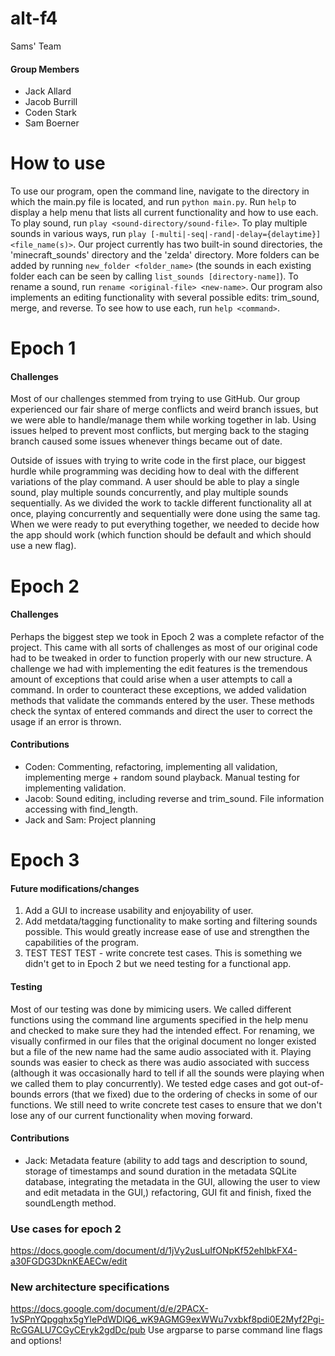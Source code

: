 # alt-f4
Sams' Team

#### Group Members
- Jack Allard
- Jacob Burrill
- Coden Stark
- Sam Boerner

# How to use
To use our program, open the command line, navigate to the directory in which the main.py file is located, and run `python main.py`. Run `help` to display a help menu that lists all current functionality and how to use each. To play sound, run `play <sound-directory/sound-file>`. To play multiple sounds in various ways, run `play [-multi|-seq|-rand|-delay={delaytime}] <file_name(s)>`. Our project currently has two built-in sound directories, the 'minecraft_sounds' directory and the 'zelda' directory. More folders can be added by running `new_folder <folder_name>` (the sounds in each existing folder each can be seen by calling `list_sounds [directory-name]`). To rename a sound, run `rename <original-file> <new-name>`. Our program also implements an editing functionality with several possible edits: trim_sound, merge, and reverse. To see how to use each, run `help <command>`.  

# Epoch 1

#### Challenges
Most of our challenges stemmed from trying to use GitHub. Our group experienced our fair share of merge conflicts and weird branch issues, but we were able to handle/manage them while working together in lab. Using issues helped to prevent most conflicts, but merging back to the staging branch caused some issues whenever things became out of date. 

Outside of issues with trying to write code in the first place, our biggest hurdle while programming was deciding how to deal with the different variations of the play command. A user should be able to play a single sound, play multiple sounds concurrently, and play multiple sounds sequentially. As we divided the work to tackle different functionality all at once, playing concurrently and sequentially were done using the same tag. When we were ready to put everything together, we needed to decide how the app should work (which function should be default and which should use a new flag).

# Epoch 2 

#### Challenges
Perhaps the biggest step we took in Epoch 2 was a complete refactor of the project. This came with all sorts of challenges as most of our original code had to be tweaked in order to function properly with our new structure. A challenge we had with implementing the edit features is the tremendous amount of exceptions that could arise when a user attempts to call a command. In order to counteract these exceptions, we added validation methods that validate the commands entered by the user. These methods check the syntax of entered commands and direct the user to correct the usage if an error is thrown. 

#### Contributions
 - Coden: Commenting, refactoring, implementing all validation, implementing merge + random sound playback. Manual testing for implementing validation.
 - Jacob: Sound editing, including reverse and trim_sound. File information accessing with find_length.
 - Jack and Sam: Project planning


# Epoch 3

#### Future modifications/changes
 1. Add a GUI to increase usability and enjoyability of user. 
 2. Add metdata/tagging functionality to make sorting and filtering sounds possible. This would greatly increase ease of use and strengthen the capabilities of the program.
 3. TEST TEST TEST - write concrete test cases. This is something we didn't get to in Epoch 2 but we need testing for a functional app. 

#### Testing
Most of our testing was done by mimicing users. We called different functions using the command line arguments specified in the help menu and checked to make sure they had the intended effect. For renaming, we visually confirmed in our files that the original document no longer existed but a file of the new name had the same audio associated with it. Playing sounds was easier to check as there was audio associated with success (although it was occasionally hard to tell if all the sounds were playing when we called them to play concurrently). We tested edge cases and got out-of-bounds errors (that we fixed) due to the ordering of checks in some of our functions. We still need to write concrete test cases to ensure that we don't lose any of our current functionality when moving forward. 

#### Contributions
- Jack: Metadata feature (ability to add tags and description to sound, storage of timestamps and sound duration in the metadata SQLite database, integrating the metadata in the GUI, allowing the user to view and edit metadata in the GUI,) refactoring, GUI fit and finish, fixed the soundLength method.

### Use cases for epoch 2
https://docs.google.com/document/d/1jVy2usLuIfONpKf52ehIbkFX4-a30FGDG3DknKEAECw/edit 

### New architecture specifications
https://docs.google.com/document/d/e/2PACX-1vSPnYQpgqhx5gYlePdWDlQ6_wK9AGMG9exWWu7vxbkf8pdi0E2Myf2Pgi-RcGGALU7CGyCEryk2gdDc/pub
Use argparse to parse command line flags and options!
